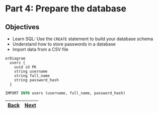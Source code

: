 # Part 4: Prepare the database

## Objectives

- Learn SQL: Use the `CREATE` statement to build your database schema
- Understand how to store passwords in a database
- Import data from a CSV file

```mermaid
erDiagram
  users {
    uuid id PK
    string username
    string full_name
    string password_hash
  }
```

```SQL
IMPORT INTO users (username, full_name, password_hash)

```

| [Back](part-3.md) | [Next](part-5.md) |
| ----------------- | ----------------- |
